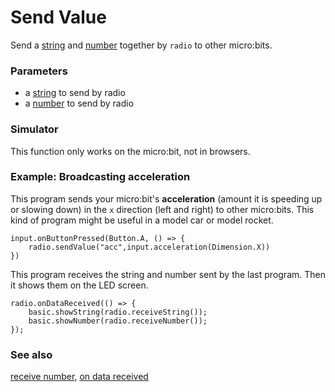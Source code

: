 # Send Value

Send a [string]() and [number]() together by ``radio`` to other micro:bits.

### Parameters

* a [string](/reference/types/string) to send by radio
* a [number](/reference/types/number) to send by radio

### Simulator

This function only works on the micro:bit, not in browsers.

### Example: Broadcasting acceleration

This program sends your micro:bit's **acceleration** (amount it is
speeding up or slowing down) in the `x` direction (left and right) to
other micro:bits. This kind of program might be useful in a model car
or model rocket.

```blocks
input.onButtonPressed(Button.A, () => {
    radio.sendValue("acc",input.acceleration(Dimension.X))
})
```

This program receives the string and number sent by the last program.
Then it shows them on the LED screen.

```blocks
radio.onDataReceived(() => {
	basic.showString(radio.receiveString());
    basic.showNumber(radio.receiveNumber());
});
```

### See also

[receive number](/reference/radio/receive-number), [on data received](/reference/radio/on-data-received)

